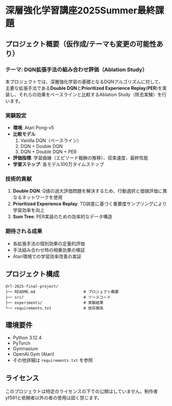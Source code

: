 # 深層強化学習講座2025Summer最終課題

## プロジェクト概要（仮作成/テーマも変更の可能性あり）

### テーマ: DQN拡張手法の組み合わせ評価（Ablation Study）

本プロジェクトでは、深層強化学習の基礎となるDQNアルゴリズムに対して、主要な拡張手法である**Double DQN**と**Prioritized Experience Replay**(**PER**)を実装し、それらの効果をベースラインと比較するAblation Study（除去実験）を行います。

### 実験設定

- **環境**: Atari Pong-v5
- **比較モデル**
  1. Vanilla DQN（ベースライン）
  2. DQN + Double DQN
  3. DQN + Double DQN + PER
- **評価指標**: 学習曲線（エピソード報酬の推移）、収束速度、最終性能
- **学習ステップ**: 各モデル100万タイムステップ

### 技術的貢献

1. **Double DQN**: Q値の過大評価問題を解決するため、行動選択と価値評価に異なるネットワークを使用
2. **Prioritized Experience Replay**: TD誤差に基づく重要度サンプリングにより学習効率を向上
3. **Sum Tree**: PER実装のための効率的なデータ構造

### 期待される成果

- 各拡張手法の個別効果の定量的評価
- 手法組み合わせ時の相乗効果の検証
- Atari環境での学習効率改善の実証

## プロジェクト構成

```
drl-2025-final-project/
├── README.md                     # プロジェクト概要
├── src/                          # ソースコード
├── experiments/                  # 実験結果
└── requirements.txt              # 依存関係
```

## 環境要件

- Python 3.12.4
- PyTorch
- Gymnasium
- OpenAI Gym (Atari)
- その他詳細は `requirements.txt` を参照

## ライセンス
このプロジェクトは特定のライセンスの下での公開はしていません。制作者yf591と依頼者以外の者の使用は固く禁じます。
